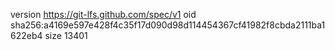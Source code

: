 version https://git-lfs.github.com/spec/v1
oid sha256:a4169e597e428f4c35f17d090d98d114454367cf41982f8cbda2111ba1622eb4
size 13401
